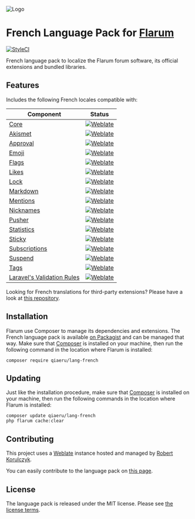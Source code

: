 ![Logo](https://www.qiaeru.com/files/flarum-french-language-pack.png)

# French Language Pack for [Flarum](https://flarum.org/)

[![StyleCI](https://styleci.io/repos/70081209/shield?style=flat&branch=master)](https://styleci.io/repos/70081209)

French language pack to localize the Flarum forum software, its official extensions and bundled libraries.

## Features

Includes the following French locales compatible with:

| Component | Status
| --- | ---
[Core](https://github.com/flarum/core) | [![Weblate](https://weblate.rob006.net/widgets/flarum/fr/core/svg-badge.svg)](https://weblate.rob006.net/projects/flarum/core/fr/)
[Akismet](https://github.com/flarum/akismet) | [![Weblate](https://weblate.rob006.net/widgets/flarum/fr/flarum-akismet/svg-badge.svg)](https://weblate.rob006.net/projects/flarum/flarum-akismet/fr/)
[Approval](https://github.com/flarum/approval) | [![Weblate](https://weblate.rob006.net/widgets/flarum/fr/flarum-approval/svg-badge.svg)](https://weblate.rob006.net/projects/flarum/flarum-approval/fr/)
[Emoji](https://github.com/flarum/emoji) | [![Weblate](https://weblate.rob006.net/widgets/flarum/fr/flarum-emoji/svg-badge.svg)](https://weblate.rob006.net/projects/flarum/flarum-emoji/fr/)
[Flags](https://github.com/flarum/flags) | [![Weblate](https://weblate.rob006.net/widgets/flarum/fr/flarum-flags/svg-badge.svg)](https://weblate.rob006.net/projects/flarum/flarum-flags/fr/)
[Likes](https://github.com/flarum/likes) | [![Weblate](https://weblate.rob006.net/widgets/flarum/fr/flarum-likes/svg-badge.svg)](https://weblate.rob006.net/projects/flarum/flarum-likes/fr/)
[Lock](https://github.com/flarum/lock) | [![Weblate](https://weblate.rob006.net/widgets/flarum/fr/flarum-lock/svg-badge.svg)](https://weblate.rob006.net/projects/flarum/flarum-lock/fr/)
[Markdown](https://github.com/flarum/markdown) | [![Weblate](https://weblate.rob006.net/widgets/flarum/fr/flarum-markdown/svg-badge.svg)](https://weblate.rob006.net/projects/flarum/flarum-markdown/fr/)
[Mentions](https://github.com/flarum/mentions) | [![Weblate](https://weblate.rob006.net/widgets/flarum/fr/flarum-mentions/svg-badge.svg)](https://weblate.rob006.net/projects/flarum/flarum-mentions/fr/)
[Nicknames](https://github.com/flarum/nicknames) | [![Weblate](https://weblate.rob006.net/widgets/flarum/fr/flarum-nicknames/svg-badge.svg)](https://weblate.rob006.net/projects/flarum/flarum-nicknames/fr/)
[Pusher](https://github.com/flarum/pusher) | [![Weblate](https://weblate.rob006.net/widgets/flarum/fr/flarum-pusher/svg-badge.svg)](https://weblate.rob006.net/projects/flarum/flarum-pusher/fr/)
[Statistics](https://github.com/flarum/statistics) | [![Weblate](https://weblate.rob006.net/widgets/flarum/fr/flarum-statistics/svg-badge.svg)](https://weblate.rob006.net/projects/flarum/flarum-statistics/fr/)
[Sticky](https://github.com/flarum/sticky) | [![Weblate](https://weblate.rob006.net/widgets/flarum/fr/flarum-sticky/svg-badge.svg)](https://weblate.rob006.net/projects/flarum/flarum-sticky/fr/)
[Subscriptions](https://github.com/flarum/subscriptions) | [![Weblate](https://weblate.rob006.net/widgets/flarum/fr/flarum-subscriptions/svg-badge.svg)](https://weblate.rob006.net/projects/flarum/flarum-subscriptions/fr/)
[Suspend](https://github.com/flarum/suspend) | [![Weblate](https://weblate.rob006.net/widgets/flarum/fr/flarum-suspend/svg-badge.svg)](https://weblate.rob006.net/projects/flarum/flarum-suspend/fr/)
[Tags](https://github.com/flarum/tags) | [![Weblate](https://weblate.rob006.net/widgets/flarum/fr/flarum-tags/svg-badge.svg)](https://weblate.rob006.net/projects/flarum/flarum-tags/fr/)
[Laravel's Validation Rules](https://github.com/laravel/laravel) | [![Weblate](https://weblate.rob006.net/widgets/flarum/fr/validation/svg-badge.svg)](https://weblate.rob006.net/projects/flarum/validation/fr/)

Looking for French translations for third-party extensions? Please have a look at [this repository](https://github.com/rooaaar/lang-french-extended).

## Installation

Flarum use Composer to manage its dependencies and extensions. The French language pack is available [on Packagist](https://packagist.org/packages/qiaeru/lang-french) and can be managed that way. Make sure that [Composer](https://getcomposer.org/) is installed on your machine, then run the following command in the location where Flarum is installed:

```shell
composer require qiaeru/lang-french
```

## Updating

Just like the installation procedure, make sure that [Composer](https://getcomposer.org/) is installed on your machine, then run the following commands in the location where Flarum is installed:

```shell
composer update qiaeru/lang-french
php flarum cache:clear
```

## Contributing

This project uses a [Weblate](https://weblate.org/) instance hosted and managed by [Robert Korulczyk](https://github.com/rob006).

You can easily contribute to the language pack on [this page](https://weblate.rob006.net/languages/fr/flarum/).

## License

The language pack is released under the MIT license. Please see [the license terms](https://github.com/qiaeru/lang-french/blob/master/LICENSE).
